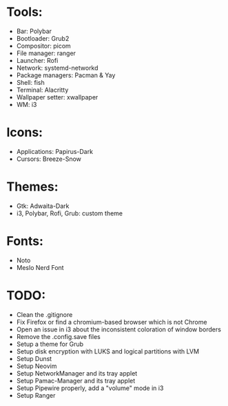 # Tools:
* Bar: Polybar
* Bootloader: Grub2
* Compositor: picom
* File manager: ranger
* Launcher: Rofi
* Network: systemd-networkd
* Package managers: Pacman & Yay
* Shell: fish
* Terminal: Alacritty
* Wallpaper setter: xwallpaper
* WM: i3

# Icons:
* Applications: Papirus-Dark
* Cursors: Breeze-Snow

# Themes:
* Gtk: Adwaita-Dark
* i3, Polybar, Rofi, Grub: custom theme

# Fonts:
* Noto
* Meslo Nerd Font

# TODO:
* Clean the .gitignore
* Fix Firefox or find a chromium-based browser which is not Chrome
* Open an issue in i3 about the inconsistent coloration of window borders
* Remove the .config.save files
* Setup a theme for Grub
* Setup disk encryption with LUKS and logical partitions with LVM
* Setup Dunst
* Setup Neovim
* Setup NetworkManager and its tray applet
* Setup Pamac-Manager and its tray applet
* Setup Pipewire properly, add a "volume" mode in i3
* Setup Ranger